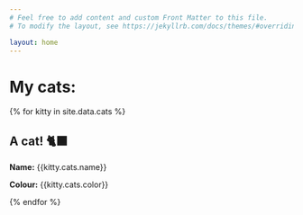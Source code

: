 ```yaml
---
# Feel free to add content and custom Front Matter to this file.
# To modify the layout, see https://jekyllrb.com/docs/themes/#overriding-theme-defaults

layout: home
---
```


# My cats:

{% for kitty in site.data.cats %}

 ## A cat! 🐈‍⬛
 
 **Name:** {{kitty.cats.name}}
 
 **Colour:** {{kitty.cats.color}}

{% endfor %}
